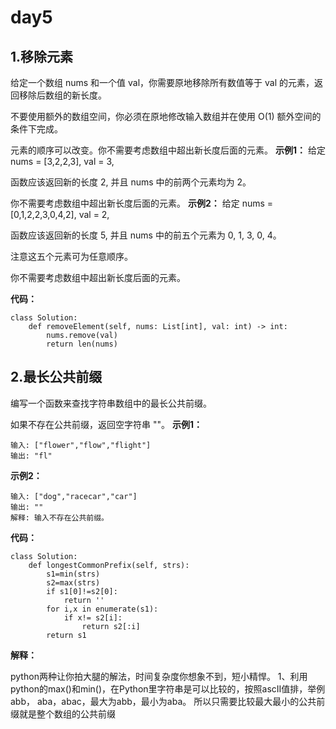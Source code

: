 # day5

## 1.移除元素

给定一个数组 nums 和一个值 val，你需要原地移除所有数值等于 val 的元素，返回移除后数组的新长度。

不要使用额外的数组空间，你必须在原地修改输入数组并在使用 O(1) 额外空间的条件下完成。

元素的顺序可以改变。你不需要考虑数组中超出新长度后面的元素。
**示例1：**
给定 nums = [3,2,2,3], val = 3,

函数应该返回新的长度 2, 并且 nums 中的前两个元素均为 2。

你不需要考虑数组中超出新长度后面的元素。
**示例2：**
给定 nums = [0,1,2,2,3,0,4,2], val = 2,

函数应该返回新的长度 5, 并且 nums 中的前五个元素为 0, 1, 3, 0, 4。

注意这五个元素可为任意顺序。

你不需要考虑数组中超出新长度后面的元素。

**代码：**
```
class Solution:
    def removeElement(self, nums: List[int], val: int) -> int:
        nums.remove(val)
        return len(nums)
```

## 2.最长公共前缀
编写一个函数来查找字符串数组中的最长公共前缀。

如果不存在公共前缀，返回空字符串 ""。
**示例1：**

```
输入: ["flower","flow","flight"]
输出: "fl"
```
**示例2：**
```
输入: ["dog","racecar","car"]
输出: ""
解释: 输入不存在公共前缀。
```
**代码：**
```
class Solution:
    def longestCommonPrefix(self, strs): 
        s1=min(strs)
        s2=max(strs)
        if s1[0]!=s2[0]:
            return ''
        for i,x in enumerate(s1):
            if x!= s2[i]:
                return s2[:i]
        return s1 
```
**解释：**

python两种让你拍大腿的解法，时间复杂度你想象不到，短小精悍。 1、利用python的max()和min()，在Python里字符串是可以比较的，按照ascII值排，举例abb， aba，abac，最大为abb，最小为aba。
所以只需要比较最大最小的公共前缀就是整个数组的公共前缀
